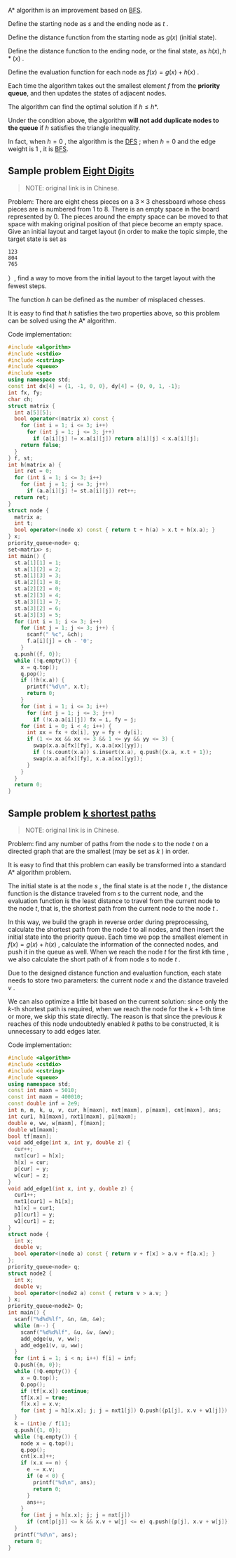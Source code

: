 A\* algorithm is an improvement based on [BFS](./bfs.md).

Define the starting node as $s$ and the ending node as $t$ .

Define the distance function from the starting node as $g(x)$ (initial state).

Define the distance function to the ending node, or the final state, as $h(x), h*(x)$ .

Define the evaluation function for each node as $f(x)=g(x)+h(x)$ .

Each time the algorithm takes out the smallest element $f$ from the **priority queue**, and then updates the states of adjacent nodes.

The algorithm can find the optimal solution if $h\leq h*$.

Under the condition above, the algorithm **will not add duplicate nodes to the queue** if $h$ satisfies the triangle inequality.

In fact, when $h=0$ , the algorithm is the [DFS](./dfs.md) ; when $h=0$ and the edge weight is $1$ , it is [BFS](./bfs.md).

## Sample problem [Eight Digits](https://www.luogu.com.cn/problem/P1379) 

> NOTE: original link is in Chinese.

Problem: There are eight chess pieces on a $3\times 3$ chessboard whose chess pieces are is numbered from 1 to 8. There is an empty space in the board represented by 0. The pieces around the empty space can be moved to that space with making original position of that piece become an empty space. Give an initial layout and target layout (in order to make the topic simple, the target state is set as

    123
    804
    765

）, find a way to move from the initial layout to the target layout with the fewest steps.

 The function $h$ can be defined as the number of misplaced chesses.

It is easy to find that $h$ satisfies the two properties above, so this problem can be solved using the A\* algorithm.

Code implementation:

```cpp
#include <algorithm>
#include <cstdio>
#include <cstring>
#include <queue>
#include <set>
using namespace std;
const int dx[4] = {1, -1, 0, 0}, dy[4] = {0, 0, 1, -1};
int fx, fy;
char ch;
struct matrix {
  int a[5][5];
  bool operator<(matrix x) const {
    for (int i = 1; i <= 3; i++)
      for (int j = 1; j <= 3; j++)
        if (a[i][j] != x.a[i][j]) return a[i][j] < x.a[i][j];
    return false;
  }
} f, st;
int h(matrix a) {
  int ret = 0;
  for (int i = 1; i <= 3; i++)
    for (int j = 1; j <= 3; j++)
      if (a.a[i][j] != st.a[i][j]) ret++;
  return ret;
}
struct node {
  matrix a;
  int t;
  bool operator<(node x) const { return t + h(a) > x.t + h(x.a); }
} x;
priority_queue<node> q;
set<matrix> s;
int main() {
  st.a[1][1] = 1;
  st.a[1][2] = 2;
  st.a[1][3] = 3;
  st.a[2][1] = 8;
  st.a[2][2] = 0;
  st.a[2][3] = 4;
  st.a[3][1] = 7;
  st.a[3][2] = 6;
  st.a[3][3] = 5;
  for (int i = 1; i <= 3; i++)
    for (int j = 1; j <= 3; j++) {
      scanf(" %c", &ch);
      f.a[i][j] = ch - '0';
    }
  q.push({f, 0});
  while (!q.empty()) {
    x = q.top();
    q.pop();
    if (!h(x.a)) {
      printf("%d\n", x.t);
      return 0;
    }
    for (int i = 1; i <= 3; i++)
      for (int j = 1; j <= 3; j++)
        if (!x.a.a[i][j]) fx = i, fy = j;
    for (int i = 0; i < 4; i++) {
      int xx = fx + dx[i], yy = fy + dy[i];
      if (1 <= xx && xx <= 3 && 1 <= yy && yy <= 3) {
        swap(x.a.a[fx][fy], x.a.a[xx][yy]);
        if (!s.count(x.a)) s.insert(x.a), q.push({x.a, x.t + 1});
        swap(x.a.a[fx][fy], x.a.a[xx][yy]);
      }
    }
  }
  return 0;
}
```

## Sample problem [k shortest paths](https://www.luogu.com.cn/problem/P2483)

> NOTE: original link is in Chinese.

Problem: find any number of paths from the node $s$ to the node $t$ on a directed graph that are the smallest (may be set as $k$ ) in order.

It is easy to find that this problem can easily be transformed into a standard A\* algorithm problem.

The initial state is at the node $s$ , the final state is at the node $t$ , the distance function is the distance traveled from $s$ to the current node, and the evaluation function is the least distance to travel from the current node to the node $t$, that is, the shortest path from the current node to the node $t$ .

In this way, we build the graph in reverse order during preprocessing, calculate the shortest path from the node $t$ to all nodes, and then insert the initial state into the priority queue. Each time we pop the smallest element in $f(x)=g(x)+h(x)$ , calculate the information of the connected nodes, and push it in the queue as well. When we reach the node $t$ for the first $k$th time , we also calculate the short path of $k$ from node $s$ to node $t$ .

Due to the designed distance function and evaluation function, each state needs to store two parameters: the current node $x$ and the distance traveled $v$ .

We can also optimize a little bit based on the current solution: since only the $k$-th shortest path is required, when we reach the node for the $k+1$-th time or more, we skip this state directly. The reason is that since the previous $k$ reaches of this node undoubtedly enabled $k$ paths to be constructed, it is unnecessary to add edges later.

Code implementation:

```cpp
#include <algorithm>
#include <cstdio>
#include <cstring>
#include <queue>
using namespace std;
const int maxn = 5010;
const int maxm = 400010;
const double inf = 2e9;
int n, m, k, u, v, cur, h[maxn], nxt[maxm], p[maxm], cnt[maxn], ans;
int cur1, h1[maxn], nxt1[maxm], p1[maxm];
double e, ww, w[maxm], f[maxn];
double w1[maxm];
bool tf[maxn];
void add_edge(int x, int y, double z) {
  cur++;
  nxt[cur] = h[x];
  h[x] = cur;
  p[cur] = y;
  w[cur] = z;
}
void add_edge1(int x, int y, double z) {
  cur1++;
  nxt1[cur1] = h1[x];
  h1[x] = cur1;
  p1[cur1] = y;
  w1[cur1] = z;
}
struct node {
  int x;
  double v;
  bool operator<(node a) const { return v + f[x] > a.v + f[a.x]; }
};
priority_queue<node> q;
struct node2 {
  int x;
  double v;
  bool operator<(node2 a) const { return v > a.v; }
} x;
priority_queue<node2> Q;
int main() {
  scanf("%d%d%lf", &n, &m, &e);
  while (m--) {
    scanf("%d%d%lf", &u, &v, &ww);
    add_edge(u, v, ww);
    add_edge1(v, u, ww);
  }
  for (int i = 1; i < n; i++) f[i] = inf;
  Q.push({n, 0});
  while (!Q.empty()) {
    x = Q.top();
    Q.pop();
    if (tf[x.x]) continue;
    tf[x.x] = true;
    f[x.x] = x.v;
    for (int j = h1[x.x]; j; j = nxt1[j]) Q.push({p1[j], x.v + w1[j]});
  }
  k = (int)e / f[1];
  q.push({1, 0});
  while (!q.empty()) {
    node x = q.top();
    q.pop();
    cnt[x.x]++;
    if (x.x == n) {
      e -= x.v;
      if (e < 0) {
        printf("%d\n", ans);
        return 0;
      }
      ans++;
    }
    for (int j = h[x.x]; j; j = nxt[j])
      if (cnt[p[j]] <= k && x.v + w[j] <= e) q.push({p[j], x.v + w[j]});
  }
  printf("%d\n", ans);
  return 0;
}
```
